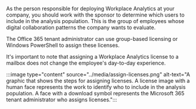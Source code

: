 As the person responsible for deploying Workplace Analytics at your company, you should work with the sponsor to determine which users to include in the analysis population. This is the group of employees whose digital collaboration patterns the company wants to evaluate.

The Office 365 tenant administrator can use group-based licensing or Windows PowerShell to assign these licenses.

It's important to note that assigning a Workplace Analytics license to a mailbox does not change the employee's day-to-day experience. 

:::image type="content" source="../media/assign-licenses.png" alt-text="A graphic that shows the steps for assigning licenses. A license image with a human face represents the work to identify who to include in the analysis population. A face with a download symbol represents the Microsoft 365 tenant administrator who assigns licenses.":::